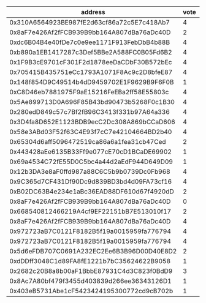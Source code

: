 address|vote|timestamp|signature
---|---|---|---
0x310A6564923BE987fE2d63cf86a72c5E7c418Ab7|4|1601992501|0x083c2e2959ab25bf1b842e9a3bb713100249e9ceba15f3f1298f7295963055ac479a776afa2327639f7061f12aa6d97bd30d98fbf7e602bb3b729b312740c5b01b
0x8aF7e426Af2fFCB939B9bb164A807dBa76aDc40D|2|1601992762|0x03049d06af369a126b8c350552964842058a7f46c29393ac292bf770c69f84d96b9e6b9d5288fa76c6854bf778a909f96e7eb4847db9b8a1ebfdf61f7640166d1c
0xdc6B04B4e40fDe7c0e9ee1171F913FebDbB4b88B|4|1601993049|0xbba2182d88324840d8ad06612d3d8a1ae94bad183adc7fa0a9be39bbf64f2caf7a6d11c4ff6a23db5c0bab9b53697b5a4c880727231a5dced7ff12caa930064b1c
0xb890a1EB1417287c3Def5BBe2A588FC0B05Fd6B2|4|1601993091|0x895792e048f02ed3eedb9cafd8bad39eb2d64c8212288b005b56d37c3352f5853f4b0c688b0ffdc31ab7dba51813615be6feae00f99a91b2879e7f8fdbe0208f1c
0x1F9B3cE9701cF301F2d1878eeDaCDbF30B572bEc|4|1601993882|0xf60cc7b5f6b2c8c4ef9888b56db1ce148c697c6371ad30adf71ec1cc8fc368996c1aab72b6906c1c9b9185b4b4b4db46952199f74a77d717b97cd0515df9496f1c
0x705415B435751eCc1793A1071F8Ac9c2D8bfeE87|4|1601994443|0x3e151838d095409fd47b304b34d1ce2d4af46dea34818370921ee3802c2effe437c701ddde480e1dd0ce42e872f58ba314fc263b42628f17bcacca6dec0a1bf11b
0x148f854D9C49514b4dD9459702E1F9629B9F6F0B|1|1601994912|0x83a426cac480288bacfdfbf637253c6798a440714dc99ad68878819a46d657800581329ad6a93b789ea40205f3173143f5217c1606bfd7305c8dca5c63a449981c
0xC8D46eb7881975F9aE15216FeEBa2ff58E55803c|4|1601997689|0x64aada9a8149b38a1f6ba2ca5c877c6d47f265f281e4e59572d92e9852825a9713c0cb0162ec3005d60d57ac39e4a571907c4e1998a68c0d616ffa440adaf1fe1c
0x5Ae899713D0A696F85B43bd90473b5268F0c1B30|4|1601998656|0xb551046531b2644e038afa21749a30ba29922b96d8843cc80bc31f8fb9a0292133864e0de32b1c5b4f8b546e54b4b666e6674996182f8782cedfc296068377ad1c
0x280edD849c57c7Bf2fB96C3413f331b97A64a336|4|1602000595|0xa6e180d5e3e2500927ab65901cb1682d7d00753eca6c075d45770c80841fca6400e27e3e10bead722cbe8833350fa3727414dfd25bbb13a158bf6c5b213550f61c
0x3D4fa8D652E1123BDB9ecC2Dc308A869bCCaD606|4|1602004744|0x63d7d2e945fc6b77db28cd00bedbc99679dc3ec354b0006735941c25da65a63d6d88a0261ceea33a2826b1eb8cf9c20fbcc822b20fbfcd56dd425ce035edb6541b
0x58e3ABd03F52f63C4E93f7cC7e42104664BD2b40|4|1602005107|0x59f20b92557647c1a0081d0a877ca40da9fe5659f99201c69a48e7597db1366e68029e091dd8e2460b1338e5ee7af2feadc9bc2fbb522d3a2ae7decde2bcafea1c
0x65304d6aff5096472519ca86a6a1fea31cb47Ced|2|1602005480|0x0cbf0cd62933821df708e58cb7299354830db08cabcc78bdf32cf416ee55f0bb504d66456698f72266573a38b207a439d4956936a0e2b2fb2ea2651261df92ef1b
0x443428aEe6135B33Ff9e077cE70cD1BCaDE69902|1|1602007406|0xa224a6420ea34b7e440e3f9bf8cd86b2e6e0152d9c97c72d054da5ab0c7deca4120352b7059582eb806b5d886026ba2b69c4a7733b74a82ed007e66583ee4fca1c
0x69a4534C72fE55D0C5bc4a44d2aEdF944D649D09|1|1602019330|0xac3d646bd4d358793b23b4d2f70a4ce550883d2a10349f24badd8d3dbd59d3f66368142d63cbfe5b580d7a4e3bacb66100a695073f427e741a2819decf6b5abf1c
0x12b3DA3e8aF0ffd987a88C6C5b9b0739Dc0Fb968|4|1602035821|0x4ebcac21fd0c153baa965c34000aea82265888ea3e153627a667bbce3d5b2e882727496ca6a141464d0c69a29f924c0a8a2be1ff910b40590e9458d2931d7de71b
0x9C365d7CF431Df90Dc9d839BD3bd4d09FA73cf16|4|1602036647|0x8969d78c39e1d5cc7e5af9dc5bc1272d99626c552263e7379e8a7d587af9d8fb74c9d0674513afa70ebe861e6e4ae276b6e80de07e1043c45052fffaf851f5011b
0xB02DC63B4e234e1aBc36EAD88DF610d67f4920dD|2|1602039924|0x37f1bb89fce3f6883f2fcb5c6bbb20637f0695fc708330692c2a3545c60530c6020964d1d613fe4e587f01323eef0d58fc4edfb716c3fdb442eb7f7a18d193cd1c
0x8aF7e426Af2fFCB939B9bb164A807dBa76aDc40D|0|1602039980|0xa3bf8a54828184b19a9ffa4e4114d14fb44f255d6ecb0c7358cddf92017a66d8380ea67728d933a6af1e379e725fd45b80628447ad3cd4ad46f400a14fbd0e871b
0x668540812466219A4cf9EF22151bB7E513010f17|2|1602040395|0xd8011d406d344d9804f5f2b3a4ec2fb4c9d2afdcd5bf7b481b838d5fbc7e06941ca3e045f597ca3b36b1afab3f6827045617838b41d5aec8f9ab6d313ffc8c261c
0x8aF7e426Af2fFCB939B9bb164A807dBa76aDc40D|4|1602040990|0xf5867d5efabde3a64b3aad26736d87b15aa49fba4f14906b57a3ab224c609c7e54352498eac9d376bce10ea7b4a81428829dfb7af36919fef05907d2559ea42c1b
0x972723aB7C0121F8182B5f19a0015959fa776794|4|1602041550|0x345666922a236c132c4f6cebf058654dd31ac69c4e66ead78fd65fd731e07c5e317ce449dfc70d3c8c37659e1af20964a0eb919b3d981bb216004a57be4dbf881c
0x972723aB7C0121F8182B5f19a0015959fa776794|4|1602041818|0x2409ee0319be945f926b034b503e4432f99280af6940968c092c7b261c0e57a666541d21e2f1b8c3161ccc7fafe4e766e16df5d1dbd5747012ec455a272bcea51b
0x5d6eFDB707C0691A232EC2Ee6B3B96D00D40E8D2|2|1602041866|0x4d62e2bbf5ce9c4dea44f518ba945546fca996b641da8c48960cefc35d2ac77818df31b715d5bd77f3bc64497c9a09f64f405a0128f6d34faf7b99510eda794f1b
0xdDDff3048C1d89FA8fE1221b7bC35624622B9058|1|1602043501|0xf3806afc6f7667d1427a84e8ad00b2b10acc53ce0e9445799c107bc6c2cf58b851134da3c80f47a6f1042e4b4cce7290d86902348abcd40e359cbdcf6187d6991c
0x2682c20B8a8b00aF1BbbE87931C4d3C823f0BdD9|3|1602049462|0xd2d913dd00fec2dbdc80c05b4f42d0cf21225c617c7a2bbdfcfbce23842b1475702870725fea643bb43f49d243a6fc0c88999bb7645ba1e2ac1609820662abdd1c
0x8Ac7A80bf479f3455d403839d266ee36343126D1|1|1602053125|0x4a4ab988589ac583b91739201badab08f2c22e1bd9b41b4d083baf65bee7926d61598a6fe4ffa7875c1538bc2ca541c82c8569c80abceb76b67a3acd03b044681b
0x403eB5731Abe1cF5423424195300772cd9cB702b|1|1602053653|0x387cb86119a019db3bb125881626a369d67854c0fd7df991f13ee5eaaca30c5610e319acbb3765c2b67d54dfb117414ed55d8d7a61dfd3a3f79f2aa860b840521b